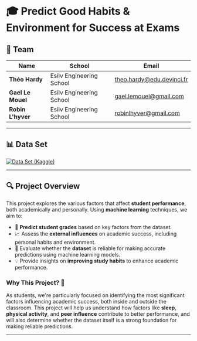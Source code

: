 # 🎓 Predict Good Habits & Environment for Success at Exams

## 👥 Team

| Name             | School                   | Email                        |
|------------------|--------------------------|------------------------------|
| **Théo Hardy**    | Esilv Engineering School | theo.hardy@edu.devinci.fr     |
| **Gael Le Mouel** | Esilv Engineering School | gael.lemouel@gmail.com        |
| **Robin L'hyver** | Esilv Engineering School | robinlhyver@gmail.com         |

---

## 📊 Data Set

[![Data Set (Kaggle)](https://img.shields.io/badge/Data%20Set-Kaggle-blue?style=flat-square)](https://www.kaggle.com/datasets/lainguyn123/student-performance-factors/data)

---

## 🔍 Project Overview

This project explores the various factors that affect **student performance**, both academically and personally. Using **machine learning** techniques, we aim to:

- 🧠 **Predict student grades** based on key factors from the dataset.
- 📈 Assess the **external influences** on academic success, including personal habits and environment.
- 🤖 Evaluate whether the **dataset** is reliable for making accurate predictions using machine learning models.
- 💡 Provide insights on **improving study habits** to enhance academic performance.

### Why This Project? 🎯

As students, we're particularly focused on identifying the most significant factors influencing academic success, both inside and outside the classroom. This project will help us understand how factors like **sleep**, **physical activity**, and **peer influence** contribute to better performance, and will also determine whether the dataset itself is a strong foundation for making reliable predictions.

---
